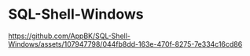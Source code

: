 # SQL-Shell-Windows

https://github.com/AppBK/SQL-Shell-Windows/assets/107947798/044fb8dd-163e-470f-8275-7e334c16cd86


